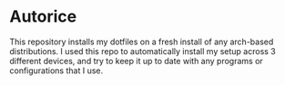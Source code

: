 # Autorice

This repository installs my dotfiles on a fresh install of any arch-based
distributions. I used this repo to automatically install my setup across 3
different devices, and try to keep it up to date with any programs or
configurations that I use.

